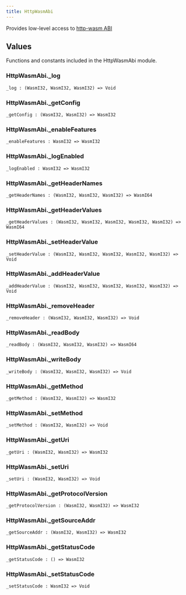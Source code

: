 ```yaml
---
title: HttpWasmAbi
---
```


Provides low-level access to [http-wasm ABI](https://http-wasm.io/http-handler-abi/)

## Values

Functions and constants included in the HttpWasmAbi module.

### HttpWasmAbi.**_log**

```grain
_log : (WasmI32, WasmI32, WasmI32) => Void
```

### HttpWasmAbi.**_getConfig**

```grain
_getConfig : (WasmI32, WasmI32) => WasmI32
```

### HttpWasmAbi.**_enableFeatures**

```grain
_enableFeatures : WasmI32 => WasmI32
```

### HttpWasmAbi.**_logEnabled**

```grain
_logEnabled : WasmI32 => WasmI32
```

### HttpWasmAbi.**_getHeaderNames**

```grain
_getHeaderNames : (WasmI32, WasmI32, WasmI32) => WasmI64
```

### HttpWasmAbi.**_getHeaderValues**

```grain
_getHeaderValues : (WasmI32, WasmI32, WasmI32, WasmI32, WasmI32) => WasmI64
```

### HttpWasmAbi.**_setHeaderValue**

```grain
_setHeaderValue : (WasmI32, WasmI32, WasmI32, WasmI32, WasmI32) => Void
```

### HttpWasmAbi.**_addHeaderValue**

```grain
_addHeaderValue : (WasmI32, WasmI32, WasmI32, WasmI32, WasmI32) => Void
```

### HttpWasmAbi.**_removeHeader**

```grain
_removeHeader : (WasmI32, WasmI32, WasmI32) => Void
```

### HttpWasmAbi.**_readBody**

```grain
_readBody : (WasmI32, WasmI32, WasmI32) => WasmI64
```

### HttpWasmAbi.**_writeBody**

```grain
_writeBody : (WasmI32, WasmI32, WasmI32) => Void
```

### HttpWasmAbi.**_getMethod**

```grain
_getMethod : (WasmI32, WasmI32) => WasmI32
```

### HttpWasmAbi.**_setMethod**

```grain
_setMethod : (WasmI32, WasmI32) => Void
```

### HttpWasmAbi.**_getUri**

```grain
_getUri : (WasmI32, WasmI32) => WasmI32
```

### HttpWasmAbi.**_setUri**

```grain
_setUri : (WasmI32, WasmI32) => Void
```

### HttpWasmAbi.**_getProtocolVersion**

```grain
_getProtocolVersion : (WasmI32, WasmI32) => WasmI32
```

### HttpWasmAbi.**_getSourceAddr**

```grain
_getSourceAddr : (WasmI32, WasmI32) => WasmI32
```

### HttpWasmAbi.**_getStatusCode**

```grain
_getStatusCode : () => WasmI32
```

### HttpWasmAbi.**_setStatusCode**

```grain
_setStatusCode : WasmI32 => Void
```

